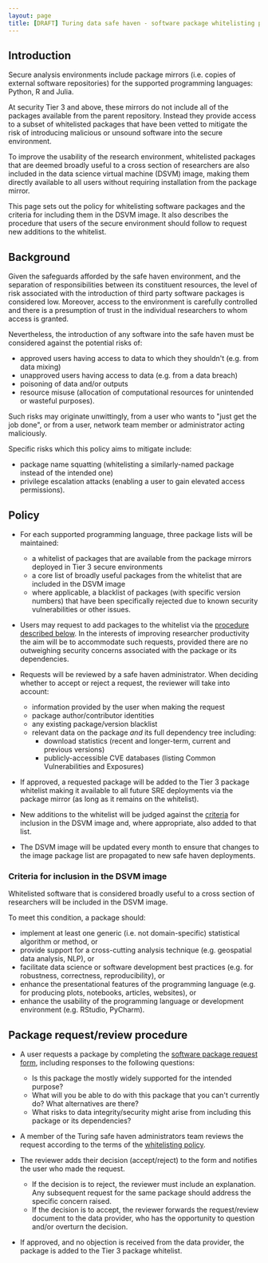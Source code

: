 ```yaml
---
layout: page
title: [DRAFT] Turing data safe haven - software package whitelisting policy
---
```


## Introduction

Secure analysis environments include package mirrors (i.e. copies of external software repositories) for the supported programming languages: Python, R and Julia.

At security Tier 3 and above, these mirrors do not include all of the packages available from the parent repository. Instead they provide access to a subset of whitelisted packages that have been vetted to mitigate the risk of introducing malicious or unsound software into the secure environment.

To improve the usability of the research environment, whitelisted packages that are deemed broadly useful to a cross section of researchers are also included in the data science virtual machine (DSVM) image, making them directly available to all users without requiring installation from the package mirror.

This page sets out the policy for whitelisting software packages and the criteria for including them in the DSVM image. It also describes the procedure that users of the secure environment should follow to request new additions to the whitelist.

## Background

Given the safeguards afforded by the safe haven environment, and the separation of responsibilities between its constituent resources, the level of risk associated with the introduction of third party software packages is considered low. Moreover, access to the environment is carefully controlled and there is a presumption of trust in the individual researchers to whom access is granted.

Nevertheless, the introduction of any software into the safe haven must be considered against the potential risks of:

+ approved users having access to data to which they shouldn't (e.g. from data mixing)
+ unapproved users having access to data (e.g. from a data breach)
+ poisoning of data and/or outputs
+ resource misuse (allocation of computational resources for unintended or wasteful purposes).

Such risks may originate unwittingly, from a user who wants to "just get the job done", or from a user, network team member or administrator acting maliciously.

Specific risks which this policy aims to mitigate include:

+ package name squatting (whitelisting a similarly-named package instead of the intended one)
+ privilege escalation attacks (enabling a user to gain elevated access permissions).

## Policy

+ For each supported programming language, three package lists will be maintained:
  + a whitelist of packages that are available from the package mirrors deployed in Tier 3 secure environments
  + a core list of broadly useful packages from the whitelist that are included in the DSVM image
  + where applicable, a blacklist of packages (with specific version numbers) that have been specifically rejected due to known security vulnerabilities or other issues.

+ Users may request to add packages to the whitelist via the [procedure described below](#Package-request--review-procedure). In the interests of improving researcher productivity the aim will be to accommodate such requests, provided there are no outweighing security concerns associated with the package or its dependencies.

+ Requests will be reviewed by a safe haven administrator. When deciding whether to accept or reject a request, the reviewer will take into account:
  + information provided by the user when making the request
  + package author/contributor identities
  + any existing package/version blacklist
  + relevant data on the package *and* its full dependency tree including:
    + download statistics (recent and longer-term, current and previous versions)
    + publicly-accessible CVE databases (listing Common Vulnerabilities and Exposures)

+ If approved, a requested package will be added to the Tier 3 package whitelist making it available to all future SRE deployments via the package mirror (as long as it remains on the whitelist).

+ New additions to the whitelist will be judged against the [criteria](#Criteria-for-inclusion-in-the-DSVM-image) for inclusion in the DSVM image and, where appropriate, also added to that list.

+ The DSVM image will be updated every month to ensure that changes to the image package list are propagated to new safe haven deployments.

### Criteria for inclusion in the DSVM image

Whitelisted software that is considered broadly useful to a cross section of researchers will be included in the DSVM image.

To meet this condition, a package should:

+ implement at least one generic (i.e. not domain-specific) statistical algorithm or method, or
+ provide support for a cross-cutting analysis technique (e.g. geospatial data analysis, NLP), or
+ facilitate data science or software development best practices (e.g. for robustness, correctness, reproducibility), or
+ enhance the presentational features of the programming language (e.g. for producing plots, notebooks, articles, websites), or
+ enhance the usability of the programming language or development environment (e.g. RStudio, PyCharm).

## Package request/review procedure

+ A user requests a package by completing the [software package request form](software-package-request-form.md), including responses to the following questions:
  + Is this package the mostly widely supported for the intended purpose?
  + What will you be able to do with this package that you can't currently do? What alternatives are there?
  + What risks to data integrity/security might arise from including this package or its dependencies?

+ A member of the Turing safe haven administrators team reviews the request according to the terms of the [whitelisting policy](#Policy).

+ The reviewer adds their decision (accept/reject) to the form and notifies the user who made the request.
  + If the decision is to reject, the reviewer must include an explanation. Any subsequent request for the same package should address the specific concern raised.
  + If the decision is to accept, the reviewer forwards the request/review document to the data provider, who has the opportunity to question and/or overturn the decision.

+ If approved, and no objection is received from the data provider, the package is added to the Tier 3 package whitelist.
